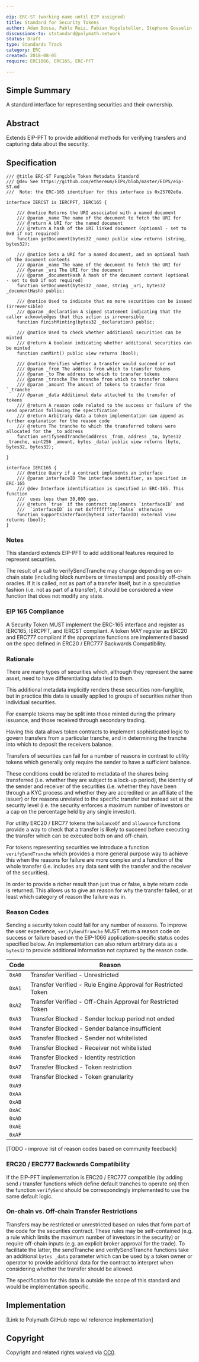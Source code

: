 ```yaml
---

eip: ERC-ST (working name until EIP assigned)
title: Standard for Security Tokens
author: Adam Dossa, Pablo Ruiz, Fabian Vogelsteller, Stephane Gosselin
discussions-to: ststandard@polymath.network
status: Draft
type: Standards Track
category: ERC
created: 2018-08-05
require: ERC1066, ERC165, ERC-PFT

---
```


## Simple Summary

A standard interface for representing securities and their ownership.

## Abstract

Extends EIP-PFT to provide additional methods for verifying transfers and capturing data about the security.

## Specification

```
/// @title ERC-ST Fungible Token Metadata Standard
/// @dev See https://github.com/ethereum/EIPs/blob/master/EIPS/eip-ST.md
///  Note: the ERC-165 identifier for this interface is 0x25702e0a.

interface IERCST is IERCPFT, IERC165 {

    /// @notice Returns the URI associated with a named document
    /// @param _name The name of the document to fetch the URI for
    /// @return A URI for the named document
    /// @return A hash of the URI linked document (optional - set to 0x0 if not required)
    function getDocument(bytes32 _name) public view returns (string, bytes32);

    /// @notice Sets a URI for a named document, and an optional hash of the document contents
    /// @param _name The name of the document to fetch the URI for
    /// @param _uri The URI for the document
    /// @param _documentHash A hash of the document content (optional - set to 0x0 if not required)
    function setDocument(bytes32 _name, string _uri, bytes32 _documentHash) public;

    /// @notice Used to indicate that no more securities can be issued (irreversible)
    /// @param _declaration A signed statement indicating that the caller acknowledges that this action is irreversible
    function finishMinting(bytes32 _declaration) public;

    /// @notice Used to check whether additional securities can be minted
    /// @return A boolean indicating whether additional securities can be minted
    function canMint() public view returns (bool);

    /// @notice Verifies whether a transfer would succeed or not
    /// @param _from The address from which to transfer tokens
    /// @param _to The address to which to transfer tokens
    /// @param _tranche The tranche from which to transfer tokens
    /// @param _amount The amount of tokens to transfer from `_tranche`
    /// @param _data Additional data attached to the transfer of tokens
    /// @return A reason code related to the success or failure of the send operation following the specification
    /// @return Arbitrary data a token implementation can append as further explanation for the reason code
    /// @return The tranche to which the transferred tokens were allocated for the _to address
    function verifySendTranche(address _from, address _to, bytes32 _tranche, uint256 _amount, bytes _data) public view returns (byte, bytes32, bytes32);

}

interface IERC165 {
    /// @notice Query if a contract implements an interface
    /// @param interfaceID The interface identifier, as specified in ERC-165
    /// @dev Interface identification is specified in ERC-165. This function
    ///  uses less than 30,000 gas.
    /// @return `true` if the contract implements `interfaceID` and
    ///  `interfaceID` is not 0xffffffff, `false` otherwise
    function supportsInterface(bytes4 interfaceID) external view returns (bool);
}
```

### Notes

This standard extends EIP-PFT to add additional features required to represent securities.

The result of a call to verifySendTranche may change depending on on-chain state (including block numbers or timestamps) and possibly off-chain oracles. If it is called, not as part of a transfer itself, but in a speculative fashion (i.e. not as part of a transfer), it should be considered a view function that does not modify any state.

### EIP 165 Compliance

A Security Token MUST implement the ERC-165 interface and register as IERC165, IERCPFT, and IERCST compliant. A token MAY register as ERC20 and ERC777 compliant if the appropriate functions are implemented based on the spec defined in ERC20 / ERC777 Backwards Compatibility.

### Rationale

There are many types of securities which, although they represent the same asset, need to have differentiating data tied to them.

This additional metadata implicitly renders these securities non-fungible, but in practice this data is usually applied to groups of securities rather than individual securities.

For example tokens may be split into those minted during the primary issuance, and those received through secondary trading.

Having this data allows token contracts to implement sophisticated logic to govern transfers from a particular tranche, and in determining the tranche into which to deposit the receivers balance.

Transfers of securities can fail for a number of reasons in contrast to utility tokens which generally only require the sender to have a sufficient balance.

These conditions could be related to metadata of the shares being transferred (i.e. whether they are subject to a lock-up period), the identity of the sender and receiver of the securities (i.e. whether they have been through a KYC process and whether they are accredited or an affiliate of the issuer) or for reasons unrelated to the specific transfer but instead set at the security level (i.e. the security enforces a maximum number of investors or a cap on the percentage held by any single investor).

For utility ERC20 / ERC77 tokens the `balanceOf` and `allowance` functions provide a way to check that a transfer is likely to succeed before executing the transfer which can be executed both on and off-chain.

For tokens representing securities we introduce a function `verifySendTranche` which provides a more general purpose way to achieve this when the reasons for failure are more complex and a function of the whole transfer (i.e. includes any data sent with the transfer and the receiver of the securities).

In order to provide a richer result than just true or false, a byte return code is returned. This allows us to give an reason for why the transfer failed, or at least which category of reason the failure was in.

### Reason Codes

Sending a security token could fail for any number of reasons. To improve the user experience, `verifySendTranche` MUST return a reason code on success or failure based on the EIP-1066 application-specific status codes specified below. An implementation can also return arbitrary data as a `bytes32` to provide additional information not captured by the reason code.

| Code   | Reason                                                        |
| ------ | ------------------------------------------------------------- |
| `0xA0` | Transfer Verified - Unrestricted                              |
| `0xA1` | Transfer Verified - Rule Engine Approval for Restricted Token |
| `0xA2` | Transfer Verified - Off-Chain Approval for Restricted Token   |
| `0xA3` | Transfer Blocked - Sender lockup period not ended             |
| `0xA4` | Transfer Blocked - Sender balance insufficient                |
| `0xA5` | Transfer Blocked - Sender not whitelisted                     |
| `0xA6` | Transfer Blocked - Receiver not whitelisted                   |
| `0xA6` | Transfer Blocked - Identity restriction                       |
| `0xA7` | Transfer Blocked - Token restriction                          |
| `0xA8` | Transfer Blocked - Token granularity                          |
| `0xA9` |                                                               |
| `0xAA` |                                                               |
| `0xAB` |                                                               |
| `0xAC` |                                                               |
| `0xAD` |                                                               |
| `0xAE` |                                                               |
| `0xAF` |                                                               |

[TODO - improve list of reason codes based on community feedback]

### ERC20 / ERC777 Backwards Compatibility

If the EIP-PFT implementation is ERC20 / ERC777 compatible (by adding send / transfer functions which define default tranches to operate on) then the function `verifySend` should be correspondingly implemented to use the same default logic.

### On-chain vs. Off-chain Transfer Restrictions

Transfers may be restricted or unrestricted based on rules that form part of the code for the securities contract. These rules may be self-contained (e.g. a rule which limits the maximum number of investors in the security) or require off-chain inputs (e.g. an explicit broker approval for the trade). To facilitate the latter, the sendTranche and verifySendTranche functions take an additional `bytes _data` parameter which can be used by a token owner or operator to provide additional data for the contract to interpret when considering whether the transfer should be allowed.

The specification for this data is outside the scope of this standard and would be implementation specific.

## Implementation
[Link to Polymath GitHub repo w/ reference implementation]

## Copyright
Copyright and related rights waived via [CC0](https://creativecommons.org/publicdomain/zero/1.0/).
